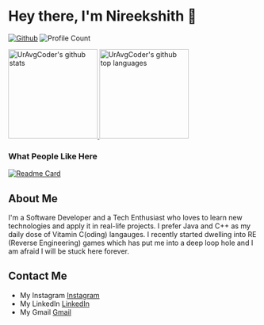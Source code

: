 # Hey there, I'm Nireekshith 👋

[![Github](https://img.shields.io/github/followers/uravgcoder?label=Follow&style=social)](https://github.com/UrAvgCoder)
![Profile Count](https://komarev.com/ghpvc/?username=UrAvgCoder) 

<a href="https://github.com/UrAvgCoder">
  <img height="180em" src="https://github-readme-stats.vercel.app/api?username=UrAvgCoder&theme=github_dark&show_icons=true&count_private=true" alt="UrAvgCoder's github stats" />
  <img height="180em" src="https://github-readme-stats.vercel.app/api/top-langs/?username=UrAvgCoder&theme=github_dark&hide=javascript,html,css,php,tsql" alt="UrAvgCoder's github top languages" />
</a>
<br/>

### What People Like Here
[![Readme Card](https://github-readme-stats.vercel.app/api/pin/?username=UrAvgCoder&theme=github_dark&repo=ring0-csg0)](https://github.com/UrAvgCoder/ring0-csg0)


##  About Me

I'm a Software Developer and a Tech Enthusiast who loves to learn new technologies and apply it in real-life projects. I prefer Java and C++ as my daily dose of Vitamin C(oding) langauges. I recently started dwelling into RE (Reverse Engineering) games which has put me into a deep loop hole and I am afraid I will be stuck here forever.

## Contact Me
- My Instagram <a href="https://www.instagram.com/ismartgeek/">Instagram</a>
- My LinkedIn <a href="https://www.linkedin.com/in/uravgcoder/">LinkedIn</a>
- My Gmail <a href="mailto://niri1607@gmail.com">Gmail</a>
